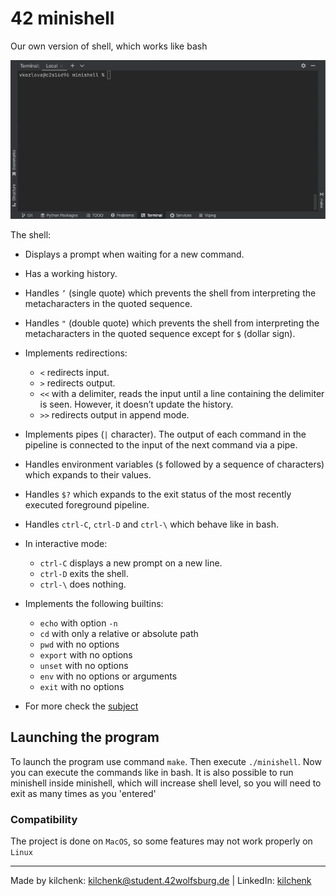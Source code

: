 # 42 minishell
Our own version of shell, which works like bash

![gif](minishell.gif)

The shell:
* Displays a prompt when waiting for a new command.
* Has a working history.
* Handles `’` (single quote) which prevents the shell from interpreting the metacharacters in the quoted sequence.
* Handles `"` (double quote) which prevents the shell from interpreting the metacharacters in the quoted sequence except for `$` (dollar sign).
* Implements redirections:
    - `<` redirects input.
    - `>` redirects output.
    - `<<` with a delimiter, reads the input until a line containing the delimiter is seen. However, it doesn’t update the history.
    - `>>` redirects output in append mode.
* Implements pipes (`|` character). The output of each command in the pipeline is connected to the input of the next command via a pipe.
* Handles environment variables (`$` followed by a sequence of characters) which expands to their values.
* Handles `$?` which expands to the exit status of the most recently executed foreground pipeline.
* Handles `ctrl-C`, `ctrl-D` and `ctrl-\` which behave like in bash.
* In interactive mode:
    - `ctrl-C` displays a new prompt on a new line.
    - `ctrl-D` exits the shell.
    - `ctrl-\` does nothing.
* Implements the following builtins:
    - `echo` with option `-n`
    - `cd` with only a relative or absolute path
    - `pwd` with no options
    - `export` with no options
    - `unset` with no options
    - `env` with no options or arguments
    - `exit` with no options
 
* For more check the [subject](subject.pdf)

## Launching the program

To launch the program use command `make`. Then execute `./minishell`. Now you can execute the commands like in bash. It is also possible to run minishell inside minishell, which will increase shell level, so you will need to exit as many times as you 'entered'


### Compatibility
The project is done on `MacOS`, so some features may not work properly on `Linux`

---
Made by kilchenk: kilchenk@student.42wolfsburg.de | LinkedIn: [kilchenk](https://www.linkedin.com/in/kyrylo-ilchenko/)
